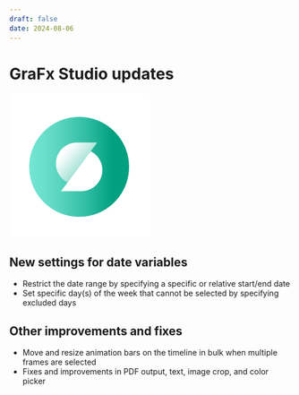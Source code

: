 ```yaml
---
draft: false
date: 2024-08-06
---
```


# GraFx Studio updates

![rn_icon](icon-GraFx-Studio.svg)

## New settings for date variables

- Restrict the date range by specifying a specific or relative start/end date
- Set specific day(s) of the week that cannot be selected by specifying excluded days

## Other improvements and fixes

- Move and resize animation bars on the timeline in bulk when multiple frames are selected
- Fixes and improvements in PDF output, text, image crop, and color picker
